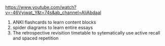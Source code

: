 https://www.youtube.com/watch?v=-46Vyiwat_Y&t=74s&ab_channel=AliAbdaal

1. ANKI flashcards to learn content blocks
2. spider diagrams to learn entire essays
3. The retrospective revisition timetable to sytematically use active recall and spaced repetition